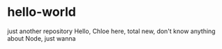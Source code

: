 # hello-world
just another repository
Hello, Chloe here, total new, don't know anything about Node, just wanna 
